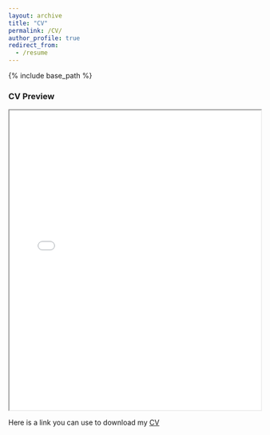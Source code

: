```yaml
---
layout: archive
title: "CV"
permalink: /CV/
author_profile: true
redirect_from:
  - /resume
---
```


{% include base_path %}

### CV Preview

<iframe src="/_pages/Job_Market_CV___Kalra.pdf" width="100%" height="600px"></iframe>

Here is a link you can use to download my [CV](./_pages/Job_Market_CV___Kalra.pdf)
